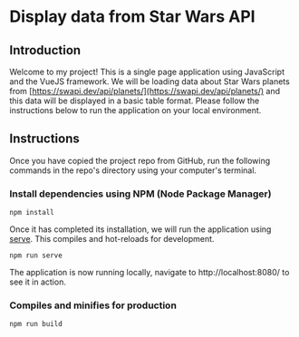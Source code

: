 # Display data from Star Wars API 

## Introduction
Welcome to my project! This is a single page application using JavaScript and the VueJS framework. We will be loading data about Star Wars planets from [https://swapi.dev/api/planets/](https://swapi.dev/api/planets/) and this data will be displayed in a basic table format. 
Please follow the instructions below to run the application on your local environment.


## Instructions
Once you have copied the project repo from GitHub, run the following commands in the repo's directory using your computer's terminal.

### Install dependencies using NPM (Node Package Manager)
```
npm install
```

Once it has completed its installation, we will run the application using [serve](https://github.com/vercel/serve). This compiles and hot-reloads for development.
```
npm run serve
```
The application is now running locally, navigate to http://localhost:8080/ to see it in action.



### Compiles and minifies for production
```
npm run build
```
